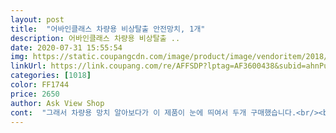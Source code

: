 ```yaml
---
layout: post 
title:  "어바인클래스 차량용 비상탈출 안전망치, 1개" 
description: 어바인클래스 차량용 비상탈출 ..
date: 2020-07-31 15:55:54 
img: https://static.coupangcdn.com/image/product/image/vendoritem/2018/11/23/3688161831/6a65b771-8cb7-4567-891f-b2c562be8873.jpg 
linkUrl: https://link.coupang.com/re/AFFSDP?lptag=AF3600438&subid=ahnPublicAsk&pageKey=90137688&itemId=281256026&vendorItemId=70522158789&traceid=V0-113-bdf937d81e08a00e 
categories: [1018] 
color: FF1744 
price: 2650 
author: Ask View Shop 
cont:  "그래서 차량용 망치 알아보다가 이 제품이 눈에 띄여서 두개 구매했습니다.<br/><br/>그리고 상품평중 망치 뚜껑(?)이 없다는걸 봤는데, 요게 자세히보니 탈부착식이네요.<br/><br/>미리 사고를 예방해두면 좋겠더라구요.<br/><br/>받아보니 사이즈는 앙증맞은데, 책상을 내리쳐보니 의외로 단단하네요ㅎㅎ<br/>비상용으로 차량에 비치해두려고 구입했어요 생각보다 크기가 작긴한데 그거에비해 무게감은 좀 있네요 평상시에는 고무로된 안전덮게를 씌워놓고 필요시 열어서 사용하는건가 봅니다 손잡이하단에 커터칼이 있는데 혹시나해서 손 넣어보니 안들어가게 잘 만들어져있어요 사두긴하지만... <br/>평생 쓸일은 없길바래요<br/>쇠부분 뚜껑이 고무같은 말랑한 재질로 되어있어서 뺐다 꼈다 할수 있어요.<br/><br/>아무래도 안전관련 제품이라 의구심이 들어서 테스트 해봤구요<br/>안전벨트 끊는 용도로 달려있는 커터칼로 종이, 질긴 비닐, 노끈 등등 잘라보니 날카롭게 잘 잘려요.<br/> 손가락 안다치게 처리도 잘 되어있구요.<br/><br/>요즘 하도 티비에서 교통사고 관련 블랙박스 영상을 많이 보다보니.<br/>.<br/><br/>일단 사두니 마음이 편하긴 하지만, 평생 사용할일이 없음 좋겠습니다.<br/><br/>작은데 든든해서 영상도 첨부 했어요.<br/>ㅎㅎ<br/>제차 하나, 남편차 하나 두려구요.<br/><br/>제품 꺼내실때 자세히 보셔야 할거 같아요.<br/> 저도 뚜껑 하나 빠진지 모르고 비닐 그냥 버릴뻔 했어요ㅜㅜ<br/>크기가 생각보다 작아서 차에 두고 쓰기에 좋은거 같네요 다만 무게가 가벼워서 실전에 효과가 있을지는 모르겠네요; 그럴일은 없어야 겠지만 혹시 써 볼 일(?)이 생긴다면 후기 남기도록 하겠습니다 ㅋㅋ<br/>" 
---
```

